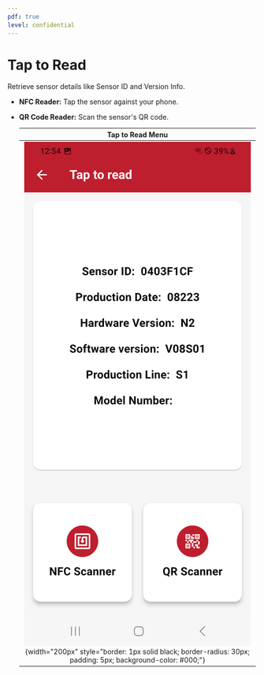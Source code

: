 ```yaml
---
pdf: true
level: confidential
---
```

# Tap to Read

Retrieve sensor details like Sensor ID and Version Info.
  
- **NFC Reader:** Tap the sensor against your phone.
- **QR Code Reader:** Scan the sensor's QR code.

    | **Tap to Read Menu**       |
    |:----------------------:|
    | ![Tap to Read Menu](images/nfc_screen.PNG){width="200px" style="border: 1px solid black; border-radius: 30px; padding: 5px; background-color: #000;"} |
